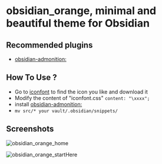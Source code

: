 # obsidian_orange, minimal and beautiful theme for Obsidian
## Recommended plugins
- [obsidian-admonition:](https://github.com/valentine195/obsidian-admonition)
## How To Use ?
- Go to [iconfont](https://www.iconfont.cn/) to find the icon you like and download it
- Modify the content of "iconfont.css" `content: "\xxxx";`
- install [obsidian-admonition:](https://github.com/valentine195/obsidian-admonition)
- `mv src/* your vault/.obsidian/snippets/`
## Screenshots
![obsidian_orange_home](https://github.com)

![obsidian_orange_startHere](https://github.com)
